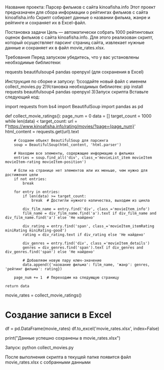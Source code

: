 Название проекта: Парсер  фильмов с сайта kinoafisha.info
Этот проект предназначен для сбора информации о рейтингах фильмов с сайта kinoafisha.info
Скрипт собирает данные о названии фильма, жанре и рейтинге и сохраняет их в Excel-файл.

Постановка задачи
Цель — автоматически собрать 1000 рейтинговых оценок фильмов с сайта kinoafisha.info. Для этого реализован скрипт, который осуществляет парсинг страниц сайта, извлекает нужные данные и сохраняет их в файл movie_rates.xlsx.

Требования
Перед запуском убедитесь, что у вас установлены необходимые библиотеки:

requests
beautifulsoup4
pandas
openpyxl (для сохранения в Excel)

Инструкция по сборке и запуску:
1)создайте новый файл с именем collect_movies.py 
2)Установка необходимых библиотек:
pip install requests beautifulsoup4 pandas openpyxl
3)Запуск скрипта
Вставьте следующий код:

import requests
from bs4 import BeautifulSoup
import pandas as pd

def collect_movie_ratings():
    page_num = 0
    data = []
    target_count = 1000
    while len(data) < target_count:
        url = f'https://www.kinoafisha.info/rating/movies/?page={page_num}'
        html_content = requests.get(url).text

        # Создаем объект BeautifulSoup для парсинга
        soup = BeautifulSoup(html_content, 'html.parser')

        # Находим все элементы, содержащие информацию о фильмах
        entries = soup.find_all('div', class_='movieList_item movieItem movieItem-rating movieItem-position')

        # Если на странице нет элементов или их меньше, чем нужно для достижения цели
        if not entries:
            break

        for entry in entries:
            if len(data) >= target_count:
                break  # Достигли нужного количества, выходим из цикла

            div_film_name = entry.find('div', class_='movieItem_info')
            film_name = div_film_name.find('a').text if div_film_name and div_film_name.find('a') else 'Не найдено'

            div_rating = entry.find('span', class_='movieItem_itemRating miniRating miniRating-good')
            rating = div_rating.text if div_rating else 'Не найдено'

            div_genres = entry.find('div', class_='movieItem_details')
            genres = div_genres.find('span').text if div_genres and div_genres.find('span') else 'Не найдено'

            # Добавляем новую пару ключ-значение
            data.append({'название фильма': film_name, 'жанр': genres, 'рейтинг фильма': rating})

        page_num += 1  # Переходим на следующую страницу

    return data

movie_rates = collect_movie_ratings()
# Создание записи в Excel
df = pd.DataFrame(movie_rates)
df.to_excel('movie_rates.xlsx', index=False)

print("Данные успешно сохранены в movie_rates.xlsx")

Запуск:
python collect_movies.py

После выполнения скрипта в текущей папке появится файл movie_rates.xlsx с собранными данными
